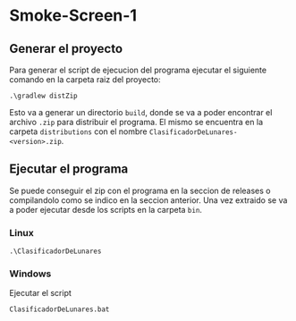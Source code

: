 # Smoke-Screen-1

## Generar el proyecto

Para generar el script de ejecucion del programa ejecutar el siguiente comando en la carpeta raiz del proyecto:
```shell
.\gradlew distZip
```
Esto va a generar un directorio `build`, donde se va a poder encontrar el archivo `.zip` para distribuir el programa. El mismo se encuentra en la carpeta `distributions` con el nombre `ClasificadorDeLunares-<version>.zip`.

## Ejecutar el programa

Se puede conseguir el zip con el programa en la seccion de releases o compilandolo como se indico en la seccion anterior. Una vez extraido se va a poder ejecutar desde los scripts en la carpeta `bin`.

### Linux

```shell
.\ClasificadorDeLunares
```

### Windows

Ejecutar el script

```shell
ClasificadorDeLunares.bat
```
